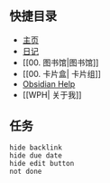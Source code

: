 ## 快捷目录
- [主页](obsidian://advanced-uri?vault=NOTEs&filepath=40%20-%20Obsidian%2F%E4%B8%BB%E9%A1%B5%2F00.%20%E4%B8%BB%E9%A1%B5.md&viewmode=preview)
- [日记](obsidian://advanced-uri?vault=NOTEs&daily=true)
- [[00. 图书馆|图书馆]]
- [[00. 卡片盒| 卡片组]]
-  [Obsidian Help](https://help.obsidian.md/Start+here)
- [[WPH| 关于我]]

## 任务
```tasks
hide backlink
hide due date
hide edit button
not done
```

